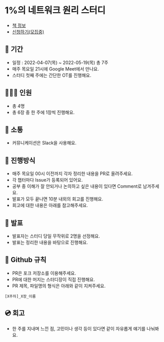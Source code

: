 # 1%의 네트워크 원리 스터디
- [책 정보](http://www.kyobobook.co.kr/product/detailViewKor.laf?ejkGb=KOR&mallGb=KOR&barcode=9788931556742&orderClick=LEa&Kc=)
- [신청하기(모집중)](https://docs.google.com/forms/d/e/1FAIpQLSe1FJltcmlbBjjeYg6_wT1lqdJPxiuRfYPxekb_eVrSY5yB6w/viewform)

## 📆 기간
- 일정 : 2022-04-07(목) ~ 2022-05-19(목) 총 7주
- 매주 목요일 21시에 Google Meet에서 만나요.
- 스터디 첫째 주에는 간단한 OT를 진행해요.

## 👨‍👩‍👦 인원
- 총 4명
- 총 6장 중 한 주에 1장씩 진행해요.

## 🌈 소통
- 커뮤니케이션은 Slack을 사용해요.

## 📜 진행방식
- 매주 목요일 00시 이전까지 각자 정리한 내용을 PR로 올려주세요.
- 각 챕터마다 Issue가 등록되어 있어요.
- 공부 중 이해가 잘 안되거나 논의하고 싶은 내용이 있다면 Comment로 남겨주세요.
- 발표가 모두 끝나면 10분 내외의 회고를 진행해요.
- 회고에 대한 내용은 아래를 참고해주세요.

## 🎤 발표
- 발표자는 스터디 당일 무작위로 2명을 선정해요.
- 발표는 정리한 내용을 바탕으로 진행해요.

## 🤝 Github 규칙
- PR은 포크 저장소를 이용해주세요.
- PR에 대한 머지는 스터디장이 직접 진행해요.
- PR 제목, 파일명의 형식은 아래와 같이 지켜주세요.
```
[X주차]_X장_이름
```

## 💿 회고
- 한 주를 지내며 느낀 점, 고민이나 생각 등이 있다면 같이 자유롭게 얘기를 나눠봐요.
